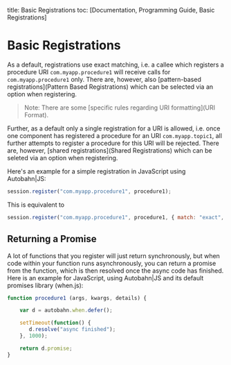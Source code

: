 title: Basic Registrations
toc: [Documentation, Programming Guide, Basic Registrations]

# Basic Registrations

As a default, registrations use exact matching, i.e. a callee which registers a procedure URI `com.myapp.procedure1` will receive calls for `com.myapp.procedure1` only. There are, however, also [pattern-based registrations](Pattern Based Registrations) which can be selected via an option when registering.

> Note: There are some [specific rules regarding URI formatting](URI Format).

Further, as a default only a single registration for a URI is allowed, i.e. once one component has registered a procedure for an URI `com.myapp.topic1`, all further attempts to register a procedure for this URI will be rejected. There are, however, [shared registrations](Shared Registrations) which can be seleted via an option when registering.

Here's an example for a simple registration in JavaScript using Autobahn|JS:

```javascript
session.register("com.myapp.procedure1", procedure1);
```

This is equivalent to

```javascript
session.register("com.myapp.procedure1", procedure1, { match: "exact", invoke: "single" })
```

## Returning a Promise

A lot of functions that you register will just return synchronously, but when code within your function runs asynchronously, you can return a promise from the function, which is then resolved once the async code has finished. Here is an example for JavaScript, using Autobahn|JS and its default promises library (when.js):

```javascript
function procedure1 (args, kwargs, details) {

    var d = autobahn.when.defer();

    setTimeout(function() {
       d.resolve("async finished");
    }, 1000);

    return d.promise;
}
```
